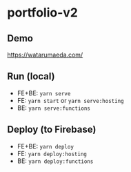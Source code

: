 # portfolio-v2

## Demo

https://watarumaeda.com/

## Run (local)

* FE+BE: `yarn serve`
* FE: `yarn start` or `yarn serve:hosting`
* BE: `yarn serve:functions`

## Deploy (to Firebase)

* FE+BE: `yarn deploy`
* FE: `yarn deploy:hosting`
* BE: `yarn deploy:functions`

